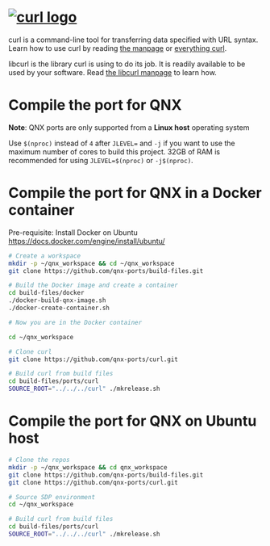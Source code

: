 # [![curl logo](https://curl.se/logo/curl-logo.svg)](https://curl.se/)

curl is a command-line tool for transferring data specified with URL syntax.
Learn how to use curl by reading [the
manpage](https://curl.se/docs/manpage.html) or [everything
curl](https://everything.curl.dev/).

libcurl is the library curl is using to do its job. It is readily available to
be used by your software. Read [the libcurl
manpage](https://curl.se/libcurl/c/libcurl.html) to learn how.

# Compile the port for QNX

**Note**: QNX ports are only supported from a **Linux host** operating system

Use `$(nproc)` instead of `4` after `JLEVEL=` and `-j` if you want to use the maximum number of cores to build this project.
32GB of RAM is recommended for using `JLEVEL=$(nproc)` or `-j$(nproc)`.

# Compile the port for QNX in a Docker container

Pre-requisite: Install Docker on Ubuntu https://docs.docker.com/engine/install/ubuntu/

```bash
# Create a workspace
mkdir -p ~/qnx_workspace && cd ~/qnx_workspace
git clone https://github.com/qnx-ports/build-files.git

# Build the Docker image and create a container
cd build-files/docker
./docker-build-qnx-image.sh
./docker-create-container.sh

# Now you are in the Docker container

cd ~/qnx_workspace

# Clone curl
git clone https://github.com/qnx-ports/curl.git

# Build curl from build files
cd build-files/ports/curl
SOURCE_ROOT="../../../curl" ./mkrelease.sh
```

# Compile the port for QNX on Ubuntu host

```bash
# Clone the repos
mkdir -p ~/qnx_workspace && cd qnx_workspace
git clone https://github.com/qnx-ports/build-files.git
git clone https://github.com/qnx-ports/curl.git

# Source SDP environment
cd ~/qnx_workspace

# Build curl from build files
cd build-files/ports/curl
SOURCE_ROOT="../../../curl" ./mkrelease.sh
```